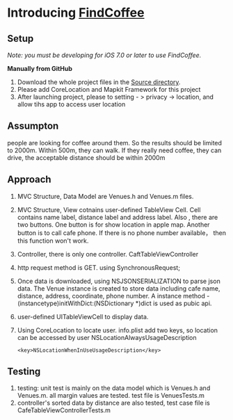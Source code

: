 Introducing [FindCoffee](https://github.com/frankCao1986/FindCoffee)
=================

Setup
-----
*Note: you must be developing for iOS 7.0 or later to use FindCoffee.*

**Manually from GitHub**

1.	Download the whole project files in the [Source directory](https://github.com/frankCao1986/FindCoffee).
2.  Please add CoreLocation and Mapkit Framework for this project
3.  After launching project, please to setting - > privacy -> location, and allow tihs app to access user location

Assumpton
-----
people are looking for coffee around them. So the results should be limited to 2000m. Within 500m, they can walk. If they really need coffee, they can drive, the acceptable distance should be within 2000m

Approach
-----

1.  MVC Structure, Data Model are Venues.h and Venues.m files.
2.  MVC Structure, View cotnains user-defined TableView Cell. Cell contains name label, distance label and address label. Also , there are two buttons. One button is for show location in apple map. Another button is to call cafe phone. If there is no phone number available， then this function won't work.
3.  Controller, there is only one controller. CaftTableViewController
4.  http request method is GET. using SynchronousRequest;
5.  Once data is downloaded, using NSJSONSERIALIZATION to parse json data. The Venue instance is created to store data including cafe name, distance, address, coordinate, phone number.
    A instance method -(instancetype)initWithDict:(NSDictionary *)dict is used as pubic api.
6.  user-defined UITableViewCell to display data.
7.  Using CoreLocation to locate user.
    info.plist add two keys, so location can be accessed by user
        <key>NSLocationAlwaysUsageDescription</key>

        <key>NSLocationWhenInUseUsageDescription</key>


Testing
-----
1.  testing: unit test is mainly on the data model which is Venues.h and Venues.m. all margin values are tested.
    test file is VenuesTests.m
2.  controller's sorted data by distance are also tested, test case file is CafeTableViewControllerTests.m
